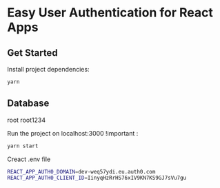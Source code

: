 # Easy User Authentication for React Apps

## Get Started

Install project dependencies:

```bash
yarn
```

## Database

root
root1234

Run the project on localhost:3000 !important :

```bash
yarn start
```

Creact .env file 

```bash
REACT_APP_AUTH0_DOMAIN=dev-weq57ydi.eu.auth0.com
REACT_APP_AUTH0_CLIENT_ID=IinyqHzRrHS76xIV9KN7KS9GJ7sVu7gu
```
